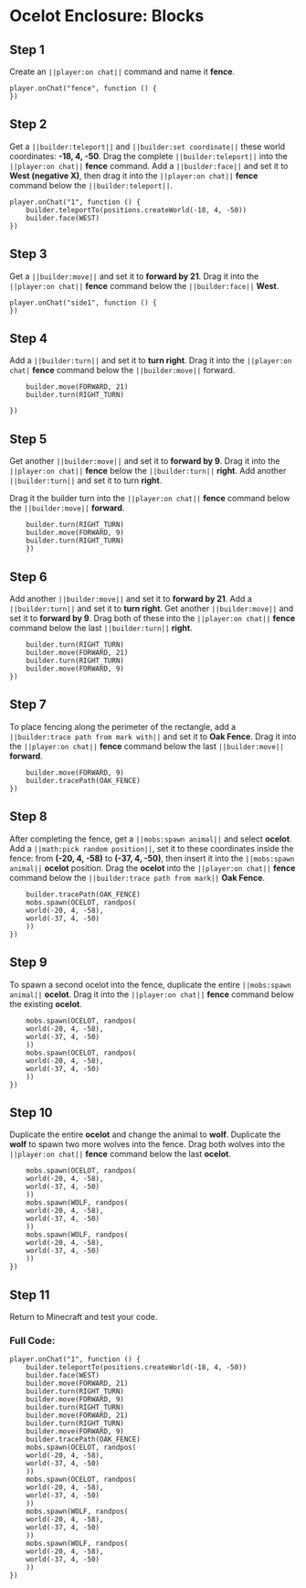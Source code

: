 # Ocelot Enclosure: Blocks

## Step 1
Create an ``||player:on chat||`` command and name it **fence**.

```blocks
player.onChat("fence", function () {
})
```

## Step 2

Get a ``||builder:teleport||`` and ``||builder:set coordinate||``  these world coordinates: **-18, 4, -50**. Drag the complete ``||builder:teleport||`` into the ``||player:on chat||`` **fence** command. Add a ``||builder:face||`` and set it to **West (negative X)**,  then drag it into the ``||player:on chat||`` **fence** command below the ``||builder:teleport||``.

```blocks
player.onChat("1", function () {
    builder.teleportTo(positions.createWorld(-18, 4, -50))
    builder.face(WEST)
})
```

## Step 3

Get a ``||builder:move||`` and set it to **forward by 21**. Drag it into the ``||player:on chat||`` **fence** command below the ``||builder:face||`` **West**.

```blocks
player.onChat("side1", function () {
})
```

## Step 4

Add a ``||builder:turn||`` and set it to **turn right**. Drag it into the ``||player:on chat|`` **fence** command below the ``||builder:move||`` forward.

```blocks
    builder.move(FORWARD, 21)
    builder.turn(RIGHT_TURN)
    
})
```

## Step 5

Get another ``||builder:move||`` and set it to **forward by 9**. Drag it into the ``||player:on chat||`` **fence**  below the ``||builder:turn||`` **right**. Add another 	``||builder:turn||`` and set it to turn **right**. 

Drag it  the builder turn into the ``||player:on chat||`` **fence** command below the ``||builder:move||`` **forward**.

```blocks
    builder.turn(RIGHT_TURN)
    builder.move(FORWARD, 9)
    builder.turn(RIGHT_TURN)
    })
```

## Step 6

Add another ``||builder:move||`` and set it to **forward by 21**. Add a ``||builder:turn||`` and set it to **turn right**. Get another ``||builder:move||`` and set it to **forward by 9**. Drag both of these into the ``||player:on chat||`` **fence** command below the last ``||builder:turn||`` **right**.

```blocks
    builder.turn(RIGHT_TURN)
    builder.move(FORWARD, 21)
    builder.turn(RIGHT_TURN)
    builder.move(FORWARD, 9)
})
```

## Step 7

To place fencing along the perimeter of the rectangle, add a ``||builder:trace path from mark with||`` and set it to **Oak Fence**. Drag it into the ``||player:on chat||`` **fence** command below the last ``||builder:move||`` **forward**.

```blocks
    builder.move(FORWARD, 9)
    builder.tracePath(OAK_FENCE)
})
```

## Step 8

After completing the fence, get a ``||mobs:spawn animal||`` and select **ocelot**. Add a ``||math:pick random position||``, set it to these coordinates inside the fence: from **(-20, 4, -58)** to **(-37, 4, -50)**, then insert it into the ``||mobs:spawn animal||`` **ocelot** position. Drag the **ocelot** into the ``||player:on chat||`` **fence** command below the ``||builder:trace path from mark||`` **Oak Fence**.

```blocks
    builder.tracePath(OAK_FENCE)
    mobs.spawn(OCELOT, randpos(
    world(-20, 4, -58),
    world(-37, 4, -50)
    ))
})
```

## Step 9

To spawn a second ocelot into the fence, duplicate the entire ``||mobs:spawn animal||`` **ocelot**. Drag it into the ``||player:on chat||`` **fence** command below the existing **ocelot**.

```blocks
    mobs.spawn(OCELOT, randpos(
    world(-20, 4, -58),
    world(-37, 4, -50)
    ))
    mobs.spawn(OCELOT, randpos(
    world(-20, 4, -58),
    world(-37, 4, -50)
    ))
})
```

## Step 10

Duplicate the entire **ocelot** and change the animal to **wolf**. Duplicate the **wolf** to spawn two more wolves into the fence. Drag both wolves into the ``||player:on chat||`` **fence** command below the last **ocelot**.

```blocks
    mobs.spawn(OCELOT, randpos(
    world(-20, 4, -58),
    world(-37, 4, -50)
    ))
    mobs.spawn(WOLF, randpos(
    world(-20, 4, -58),
    world(-37, 4, -50)
    ))
    mobs.spawn(WOLF, randpos(
    world(-20, 4, -58),
    world(-37, 4, -50)
    ))
})
```

## Step 11

Return to Minecraft and test your code.

### Full Code: 

```blocks
player.onChat("1", function () {
    builder.teleportTo(positions.createWorld(-18, 4, -50))
    builder.face(WEST)
    builder.move(FORWARD, 21)
    builder.turn(RIGHT_TURN)
    builder.move(FORWARD, 9)
    builder.turn(RIGHT_TURN)
    builder.move(FORWARD, 21)
    builder.turn(RIGHT_TURN)
    builder.move(FORWARD, 9)
    builder.tracePath(OAK_FENCE)
    mobs.spawn(OCELOT, randpos(
    world(-20, 4, -58),
    world(-37, 4, -50)
    ))
    mobs.spawn(OCELOT, randpos(
    world(-20, 4, -58),
    world(-37, 4, -50)
    ))
    mobs.spawn(WOLF, randpos(
    world(-20, 4, -58),
    world(-37, 4, -50)
    ))
    mobs.spawn(WOLF, randpos(
    world(-20, 4, -58),
    world(-37, 4, -50)
    ))
})
```

